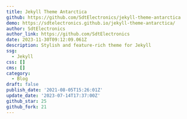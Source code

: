 ```yaml
---
title: Jekyll Theme Antarctica
github: https://github.com/SdtElectronics/jekyll-theme-antarctica
demo: https://sdtelectronics.github.io/jekyll-theme-antarctica/
author: SdtElectronics
author_link: https://github.com/SdtElectronics
date: 2023-11-30T09:12:09.061Z
description: Stylish and feature-rich theme for Jekyll
ssg:
  - Jekyll
css: []
cms: []
category:
  - Blog
draft: false
publish_date: '2021-08-05T15:26:01Z'
update_date: '2023-07-14T17:37:00Z'
github_star: 25
github_fork: 21
---
```

